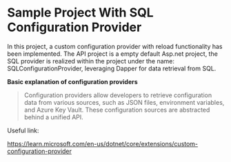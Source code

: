 # Sample Project With SQL Configuration Provider

In this project, a custom configuration provider with reload functionality has been implemented.
The API project is a empty default Asp.net project, the SQL provider is realized within the project under the name: SQLConfigurationProvider, leveraging Dapper for data retrieval from SQL.

**Basic explanation of configuration providers**

> Configuration providers allow developers to retrieve configuration data from various sources, such as JSON files, environment variables, and Azure Key Vault. These configuration sources are abstracted behind a unified API.

Useful link:

https://learn.microsoft.com/en-us/dotnet/core/extensions/custom-configuration-provider
